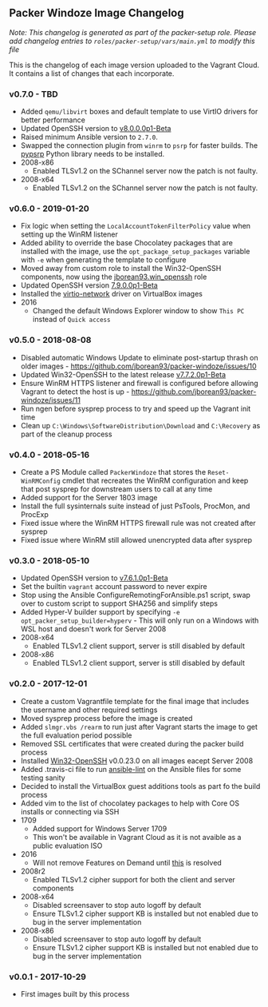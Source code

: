 ## Packer Windoze Image Changelog

_Note: This changelog is generated as part of the packer-setup role. Please add
changelog entries to `roles/packer-setup/vars/main.yml` to modify this file_

This is the changelog of each image version uploaded to the Vagrant Cloud. It
contains a list of changes that each incorporate.

### v0.7.0 - TBD

* Added `qemu/libvirt` boxes and default template to use VirtIO drivers for better performance
* Updated OpenSSH version to [v8.0.0.0p1-Beta](https://github.com/PowerShell/Win32-OpenSSH/releases/tag/v8.0.0.0p1-Beta)
* Raised minimum Ansible version to `2.7.0`.
* Swapped the connection plugin from `winrm` to `psrp` for faster builds. The [pypsrp](https://pypi.org/project/pypsrp/) Python library needs to be installed.
* 2008-x86
    * Enabled TLSv1.2 on the SChannel server now the patch is not faulty.
* 2008-x64
    * Enabled TLSv1.2 on the SChannel server now the patch is not faulty.

### v0.6.0 - 2019-01-20

* Fix logic when setting the `LocalAccountTokenFilterPolicy` value when setting up the WinRM listener
* Added ability to override the base Chocolatey packages that are installed with the image, use the `opt_package_setup_packages` variable with `-e` when generating the template to configure
* Moved away from custom role to install the Win32-OpenSSH components, now using the [jborean93.win_openssh](https://galaxy.ansible.com/jborean93/win_openssh) role
* Updated OpenSSH version [7.9.0.0p1-Beta](https://github.com/PowerShell/Win32-OpenSSH/releases/tag/v7.9.0.0p1-Beta)
* Installed the [virtio-network](https://stg.fedoraproject.org/wiki/Windows_Virtio_Drivers) driver on VirtualBox images
* 2016
    * Changed the default Windows Explorer window to show `This PC` instead of `Quick access`

### v0.5.0 - 2018-08-08

* Disabled automatic Windows Update to eliminate post-startup thrash on older images - https://github.com/jborean93/packer-windoze/issues/10
* Updated Win32-OpenSSH to the latest release [v7.7.2.0p1-Beta](https://github.com/PowerShell/Win32-OpenSSH/releases/tag/v7.7.2.0p1-Beta)
* Ensure WinRM HTTPS listener and firewall is configured before allowing Vagrant to detect the host is up - https://github.com/jborean93/packer-windoze/issues/11
* Run ngen before sysprep process to try and speed up the Vagrant init time
* Clean up `C:\Windows\SoftwareDistribution\Download` and `C:\Recovery` as part of the cleanup process

### v0.4.0 - 2018-05-16

* Create a PS Module called `PackerWindoze` that stores the `Reset-WinRMConfig` cmdlet that recreates the WinRM configuration and keep that post sysprep for downstream users to call at any time
* Added support for the Server 1803 image
* Install the full sysinternals suite instead of just PsTools, ProcMon, and ProcExp
* Fixed issue where the WinRM HTTPS firewall rule was not created after sysprep
* Fixed issue where WinRM still allowed unencrypted data after sysprep

### v0.3.0 - 2018-05-10

* Updated OpenSSH version to [v7.6.1.0p1-Beta](https://github.com/PowerShell/Win32-OpenSSH/releases/tag/v7.6.1.0p1-Beta)
* Set the builtin `vagrant` account password to never expire
* Stop using the Ansible ConfigureRemotingForAnsible.ps1 script, swap over to custom script to support SHA256 and simplify steps
* Added Hyper-V builder support by specifying `-e opt_packer_setup_builder=hyperv` - This will only run on a Windows with WSL host and doesn't work for Server 2008
* 2008-x64
    * Enabled TLSv1.2 client support, server is still disabled by default
* 2008-x86
    * Enabled TLSv1.2 client support, server is still disabled by default

### v0.2.0 - 2017-12-01

* Create a custom Vagrantfile template for the final image that includes the username and other required settings
* Moved sysprep process before the image is created
* Added `slmgr.vbs /rearm` to run just after Vagrant starts the image to get the full evaluation period possible
* Removed SSL certificates that were created during the packer build process
* Installed [Win32-OpenSSH](https://github.com/PowerShell/Win32-OpenSSH) v0.0.23.0 on all images eacept Server 2008
* Added .travis-ci file to run [ansible-lint](https://github.com/willthames/ansible-lint) on the Ansible files for some testing sanity
* Decided to install the VirtualBox guest additions tools as part fo the build process
* Added vim to the list of chocolatey packages to help with Core OS installs or connecting via SSH
* 1709
    * Added support for Windows Server 1709
    * This won't be available in Vagrant Cloud as it is not avaible as a public evaluation ISO
* 2016
    * Will not remove Features on Demand until [this](https://social.msdn.microsoft.com/Forums/en-US/2ad1c1d9-09ba-407e-ba03-951c6f2baa34/features-on-demand-server-2016-source-not-found?forum=ws2016) is resolved
* 2008r2
    * Enabled TLSv1.2 cipher support for both the client and server components
* 2008-x64
    * Disabled screensaver to stop auto logoff by default
    * Ensure TLSv1.2 cipher support KB is installed but not enabled due to bug in the server implementation
* 2008-x86
    * Disabled screensaver to stop auto logoff by default
    * Ensure TLSv1.2 cipher support KB is installed but not enabled due to bug in the server implementation

### v0.0.1 - 2017-10-29

* First images built by this process


